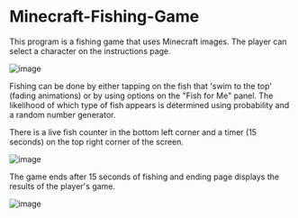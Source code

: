 # Minecraft-Fishing-Game

This program is a fishing game that uses Minecraft images. The player can select a character on the instructions page.  

![image](https://user-images.githubusercontent.com/115895656/212822873-b98a4361-bd3f-4db8-b698-dbef296143fe.png)

Fishing can be done by either tapping on the fish that 'swim to the top' (fading animations) or by using options on the "Fish for Me" panel. The likelihood of which type of fish appears is determined using probability and a random number generator. 

There is a live fish counter in the bottom left corner and a timer (15 seconds) on the top right corner of the screen. 

![image](https://user-images.githubusercontent.com/115895656/212822943-e43a9852-5aa8-42fb-8d97-76ac4f4ee95c.png)

The game ends after 15 seconds of fishing and ending page displays the results of the player's game. 

![image](https://user-images.githubusercontent.com/115895656/212823344-9434a232-cdb2-4a9e-8e54-4a135e14cd9d.png)

